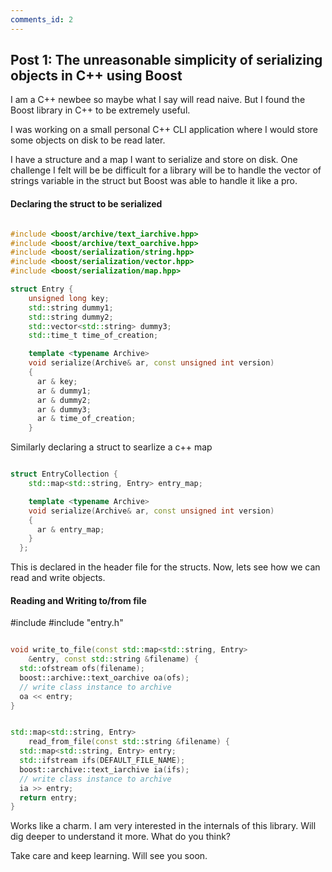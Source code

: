 ```yaml
---
comments_id: 2
---
```


## Post 1: The unreasonable simplicity of serializing objects in C++ using Boost

I am a C++ newbee so maybe what I say will read naive. But I found the Boost library in C++ to be extremely useful.

I was working on a small personal C++ CLI application where I would store some objects on disk to be read later.

I have a structure and a map I want to serialize and store on disk. One challenge I felt will be be difficult for a library will be to handle the vector of strings variable in the struct but Boost was able to handle it like a pro.

#### Declaring the struct to be serialized

```cpp

#include <boost/archive/text_iarchive.hpp>
#include <boost/archive/text_oarchive.hpp>
#include <boost/serialization/string.hpp>
#include <boost/serialization/vector.hpp>
#include <boost/serialization/map.hpp>

struct Entry {
    unsigned long key;
    std::string dummy1;
    std::string dummy2;
    std::vector<std::string> dummy3;
    std::time_t time_of_creation;

    template <typename Archive>
    void serialize(Archive& ar, const unsigned int version)
    {
      ar & key;
      ar & dummy1;
      ar & dummy2;
      ar & dummy3;
      ar & time_of_creation;
    }
```
Similarly declaring a struct to searlize a c++ map

```cpp

struct EntryCollection {
    std::map<std::string, Entry> entry_map;

    template <typename Archive>
    void serialize(Archive& ar, const unsigned int version)
    {
      ar & entry_map;
    }
  };

```
This is declared in the header file for the structs. Now, lets see how we can read and write objects.

#### Reading and Writing to/from file

#include <fstream>
#include "entry.h"
    
```cpp

void write_to_file(const std::map<std::string, Entry>
    &entry, const std::string &filename) {
  std::ofstream ofs(filename);
  boost::archive::text_oarchive oa(ofs);
  // write class instance to archive
  oa << entry;
}


std::map<std::string, Entry>
    read_from_file(const std::string &filename) {
  std::map<std::string, Entry> entry;
  std::ifstream ifs(DEFAULT_FILE_NAME);
  boost::archive::text_iarchive ia(ifs);
  // write class instance to archive
  ia >> entry;
  return entry;
}


```

Works like a charm. I am very interested in the internals of this library. Will dig deeper to understand it more. What do you think?

Take care and keep learning. Will see you soon.


